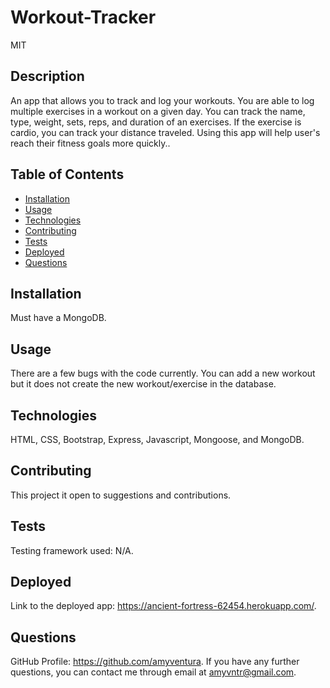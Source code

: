 # Workout-Tracker

MIT

## Description
An app that allows you to track and log your workouts. You are able to log multiple exercises in a workout on a given day. You can track the name, type, weight, sets, reps, and duration of an exercises. If the exercise is cardio, you can track your distance traveled. Using this app will help user's reach their fitness goals more quickly..

## Table of Contents

* [Installation](#installation)
* [Usage](#usage)
* [Technologies](#Technologies)
* [Contributing](#contributing)
* [Tests](#tests)
* [Deployed](#deployed)
* [Questions](#questions)

## Installation
Must have a MongoDB.

## Usage
There are a few bugs with the code currently. You can add a new workout but it does not create the new workout/exercise in the database.

## Technologies
HTML, CSS, Bootstrap, Express, Javascript, Mongoose, and MongoDB.

## Contributing
This project it open to suggestions and contributions.

## Tests
Testing framework used: N/A.

## Deployed
Link to the deployed app: https://ancient-fortress-62454.herokuapp.com/.

## Questions
GitHub Profile: https://github.com/amyventura. 
If you have any further questions, you can contact me through email at amyvntr@gmail.com.

